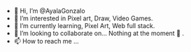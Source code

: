 - 👋 Hi, I’m @AyalaGonzalo
- 👀 I’m interested in Pixel art, Draw, Video Games.
- 🌱 I’m currently learning, Pixel Art, Web full stack.
- 💞️ I’m looking to collaborate on... Nothing at the moment 👀 .
- 📫 How to reach me ...

<!---
AyalaGonzalo/AyalaGonzalo is a ✨ special ✨ repository because its `README.md` (this file) appears on your GitHub profile.
You can click the Preview link to take a look at your changes.
--->
